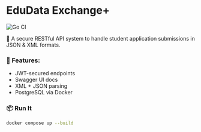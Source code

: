 # EduData Exchange+
![Go CI](https://github.com/sohidilpreet/edudata-exchange-plus/actions/workflows/go.yml/badge.svg)

🚀 A secure RESTful API system to handle student application submissions in JSON & XML formats.

### 🔐 Features:
- JWT-secured endpoints
- Swagger UI docs
- XML + JSON parsing
- PostgreSQL via Docker

### 📦 Run It
```bash
docker compose up --build
